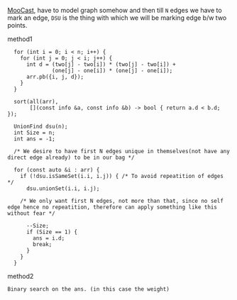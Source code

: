 [MooCast](http://www.usaco.org/index.php?page=viewproblem2&cpid=669), have to model graph somehow and then till `N` edges we have to mark an edge, `DSU` is the thing with which we will be marking edge b/w two points.

method1


	

	  for (int i = 0; i < n; i++) {
	    for (int j = 0; j < i; j++) {
	      int d = (two[j] - two[i]) * (two[j] - two[i]) +
	              (one[j] - one[i]) * (one[j] - one[i]);
	      arr.pb({i, j, d});
	    }
	  }

	  sort(all(arr),
	       [](const info &a, const info &b) -> bool { return a.d < b.d; });

	  UnionFind dsu(n);
	  int Size = n;
	  int ans = -1;
	  
	  /* We desire to have first N edges unique in themselves(not have any direct edge already) to be in our bag */
	 
	  for (const auto &i : arr) {
	    if (!dsu.isSameSet(i.i, i.j)) { /* To avoid repeatition of edges */
	      dsu.unionSet(i.i, i.j);
	      
        /* We only want first N edges, not more than that, since no self edge hence no repeatition, therefore can apply something like this without fear */
	
	      --Size; 
	      if (Size == 1) {
	        ans = i.d;
	        break;
	      }
	    }
	  }



method2

	Binary search on the ans. (in this case the weight) 

